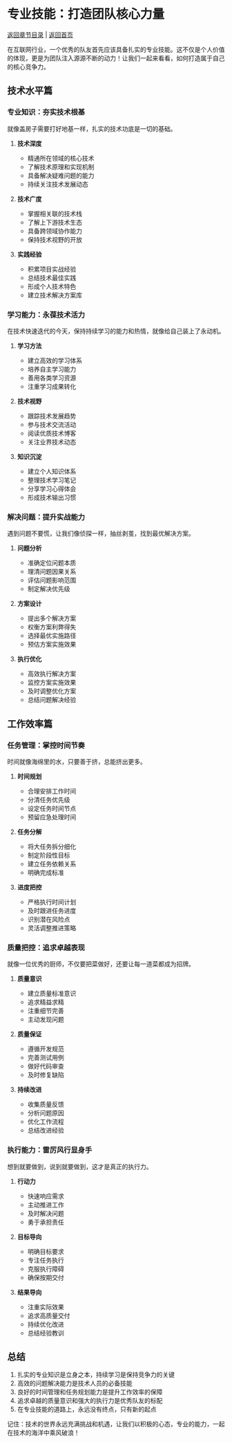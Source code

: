 # 专业技能：打造团队核心力量

[返回章节目录](./index.md) | [返回首页](../README.md)

在互联网行业，一个优秀的队友首先应该具备扎实的专业技能。这不仅是个人价值的体现，更是为团队注入源源不断的动力！让我们一起来看看，如何打造属于自己的核心竞争力。

## 技术水平篇

### 专业知识：夯实技术根基

就像盖房子需要打好地基一样，扎实的技术功底是一切的基础。

1. **技术深度**
   - 精通所在领域的核心技术
   - 了解技术原理和实现机制
   - 具备解决疑难问题的能力
   - 持续关注技术发展动态

2. **技术广度**
   - 掌握相关联的技术栈
   - 了解上下游技术生态
   - 具备跨领域协作能力
   - 保持技术视野的开放

3. **实践经验**
   - 积累项目实战经验
   - 总结技术最佳实践
   - 形成个人技术特色
   - 建立技术解决方案库

### 学习能力：永葆技术活力

在技术快速迭代的今天，保持持续学习的能力和热情，就像给自己装上了永动机。

1. **学习方法**
   - 建立高效的学习体系
   - 培养自主学习能力
   - 善用各类学习资源
   - 注重学习成果转化

2. **技术视野**
   - 跟踪技术发展趋势
   - 参与技术交流活动
   - 阅读优质技术博客
   - 关注业界技术动态

3. **知识沉淀**
   - 建立个人知识体系
   - 整理技术学习笔记
   - 分享学习心得体会
   - 形成技术输出习惯

### 解决问题：提升实战能力

遇到问题不要慌，让我们像侦探一样，抽丝剥茧，找到最优解决方案。

1. **问题分析**
   - 准确定位问题本质
   - 理清问题因果关系
   - 评估问题影响范围
   - 制定解决优先级

2. **方案设计**
   - 提出多个解决方案
   - 权衡方案利弊得失
   - 选择最优实施路径
   - 预估方案实施效果

3. **执行优化**
   - 高效执行解决方案
   - 监控方案实施效果
   - 及时调整优化方案
   - 总结问题解决经验

## 工作效率篇

### 任务管理：掌控时间节奏

时间就像海绵里的水，只要善于挤，总能挤出更多。

1. **时间规划**
   - 合理安排工作时间
   - 分清任务优先级
   - 设定任务时间节点
   - 预留应急处理时间

2. **任务分解**
   - 将大任务拆分细化
   - 制定阶段性目标
   - 建立任务依赖关系
   - 明确完成标准

3. **进度把控**
   - 严格执行时间计划
   - 及时跟进任务进度
   - 识别潜在风险点
   - 灵活调整推进策略

### 质量把控：追求卓越表现

就像一位优秀的厨师，不仅要把菜做好，还要让每一道菜都成为招牌。

1. **质量意识**
   - 建立质量标准意识
   - 追求精益求精
   - 注重细节完善
   - 主动发现问题

2. **质量保证**
   - 遵循开发规范
   - 完善测试用例
   - 做好代码审查
   - 及时修复缺陷

3. **持续改进**
   - 收集质量反馈
   - 分析问题原因
   - 优化工作流程
   - 总结改进经验

### 执行能力：雷厉风行显身手

想到就要做到，说到就要做到，这才是真正的执行力。

1. **行动力**
   - 快速响应需求
   - 主动推进工作
   - 及时解决问题
   - 勇于承担责任

2. **目标导向**
   - 明确目标要求
   - 专注任务执行
   - 克服执行障碍
   - 确保按期交付

3. **结果导向**
   - 注重实际效果
   - 追求高质量交付
   - 持续优化改进
   - 总结经验教训

## 总结

1. 扎实的专业知识是立身之本，持续学习是保持竞争力的关键
2. 高效的问题解决能力是技术人员的必备技能
3. 良好的时间管理和任务规划能力是提升工作效率的保障
4. 追求卓越的质量意识和强大的执行力是优秀队友的标配
5. 在专业技能的道路上，永远没有终点，只有新的起点

记住：技术的世界永远充满挑战和机遇，让我们以积极的心态，专业的能力，一起在技术的海洋中乘风破浪！

